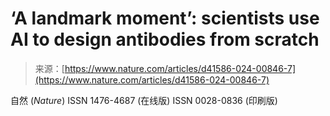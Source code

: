 <!--yml

category: 未分类

date: 2024-05-29 12:32:35

-->

# ‘A landmark moment’: scientists use AI to design antibodies from scratch

> 来源：[https://www.nature.com/articles/d41586-024-00846-7](https://www.nature.com/articles/d41586-024-00846-7)

自然 (*Nature*) ISSN 1476-4687 (在线版) ISSN 0028-0836 (印刷版)
